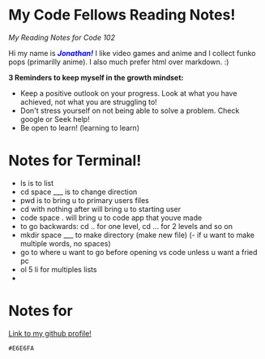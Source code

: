 # My Code Fellows Reading Notes!
*My Reading Notes for Code 102*

Hi my name is <span style="color:blue">***Jonathan!***</span> I like video games and anime and I collect funko pops (primarilly anime). I also much prefer html over markdown. :)

**3 Reminders to keep myself in the growth mindset:**

- Keep a positive outlook on your progress. Look at what you have achieved, not what you are struggling to!
- Don't stress yourself on not being able to solve a problem. Check google or Seek help!
- Be open to learn! (learning to learn)

# Notes for Terminal!

- ls is to list
- cd space ___ is to change direction
- pwd is to bring u to primary users files
- cd with nothing after will bring u to starting user
- code space . will bring u to code app that youve made
- to go backwards: cd .. for one level, cd ... for 2 levels and so on
- mkdir space ___ to make directory (make new file) (- if u want to make multiple words, no spaces)
- go to where u want to go before opening vs code unless u want a fried pc 
- ol 5 li for multiples lists
- 

# Notes for 

 
[Link to my github profile!](https://github.com/JonathanStaib/reading-notes)

`#E6E6FA`

